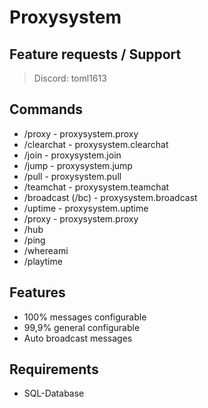# Proxysystem

## Feature requests / Support

> Discord: toml1613

## Commands

- /proxy - proxysystem.proxy
- /clearchat - proxysystem.clearchat
- /join - proxysystem.join
- /jump - proxysystem.jump
- /pull - proxysystem.pull
- /teamchat - proxysystem.teamchat
- /broadcast (/bc) - proxysystem.broadcast
- /uptime - proxysystem.uptime
- /proxy - proxysystem.proxy
- /hub
- /ping
- /whereami
- /playtime

## Features

- 100% messages configurable
- 99,9% general configurable
- Auto broadcast messages

## Requirements
- SQL-Database
